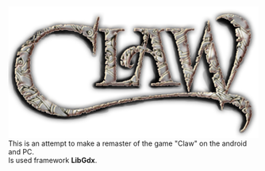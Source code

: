 
<img src="https://github.com/Mammma/Claw-game/blob/master/android/assets/clawLogo.png?raw=true" alt="Claw">
<br>
This is an attempt to make a remaster of the game "Claw" on the android and PC.<br>
Is used framework <b>LibGdx</b>. 
